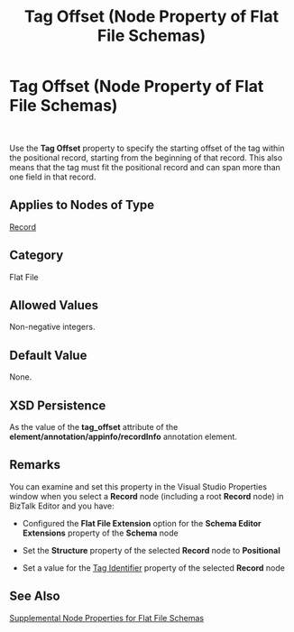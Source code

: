﻿---
title: Tag Offset (Node Property of Flat File Schemas)
TOCTitle: Tag Offset (Node Property of Flat File Schemas)
ms:assetid: 82d7f1a0-5fe4-41d4-958d-81a9d2560f12
ms:mtpsurl: https://msdn.microsoft.com/en-us/library/Aa561122(v=BTS.80)
ms:contentKeyID: 51529334
ms.date: 08/30/2017
mtps_version: v=BTS.80
---

# Tag Offset (Node Property of Flat File Schemas)

 

Use the **Tag Offset** property to specify the starting offset of the tag within the positional record, starting from the beginning of that record. This also means that the tag must fit the positional record and can span more than one field in that record.

## Applies to Nodes of Type

[Record](record-node-properties.md)

## Category

Flat File

## Allowed Values

Non-negative integers.

## Default Value

None.

## XSD Persistence

As the value of the **tag\_offset** attribute of the **element/annotation/appinfo/recordInfo** annotation element.

## Remarks

You can examine and set this property in the Visual Studio Properties window when you select a **Record** node (including a root **Record** node) in BizTalk Editor and you have:

  - Configured the **Flat File Extension** option for the **Schema Editor Extensions** property of the **Schema** node

  - Set the **Structure** property of the selected **Record** node to **Positional**

  - Set a value for the [Tag Identifier](tag-identifier-node-property-of-flat-file-schemas.md) property of the selected **Record** node

## See Also

[Supplemental Node Properties for Flat File Schemas](supplemental-node-properties-for-flat-file-schemas.md)

